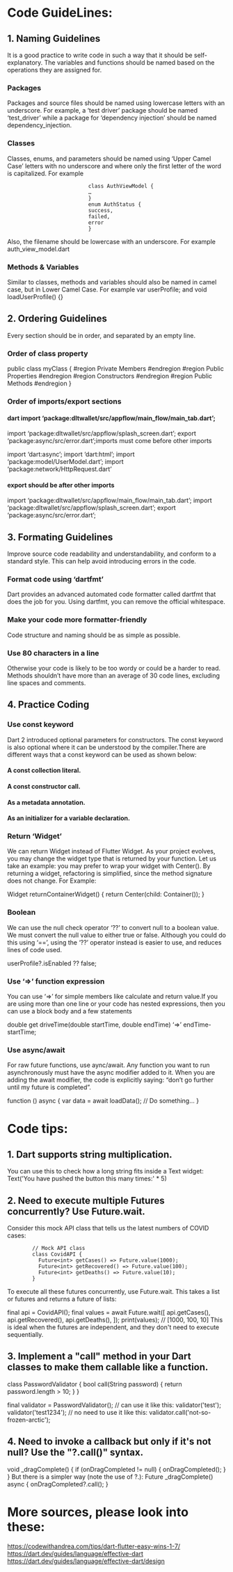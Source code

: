 # Code GuideLines:

## 1. Naming Guidelines

It is a good practice to write code in such a way that it should be self-explanatory. 
The variables and functions should be named based on the operations they are assigned for.

### Packages
Packages and source files should be named using lowercase letters with an underscore. 
For example, a ‘test driver’ package should be named ‘test_driver’ 
while a package for ‘dependency injection’ should be named dependency_injection.

### Classes
Classes, enums, and parameters should be named using ‘Upper Camel Case’ letters with 
no underscore and where only the first letter of the word is capitalized. For example

                              class AuthViewModel {
                              …
                              }
                              enum AuthStatus {
                              success,
                              failed,
                              error
                              }
Also, the filename should be lowercase with an underscore. For example auth_view_model.dart

### Methods & Variables

Similar to classes, methods and variables should also be named in camel case, but in Lower Camel Case. 
For example var userProfile; and void loadUserProfile() {}

## 2. Ordering Guidelines

Every section should be in order, and separated by an empty line.

### Order of class property

public class myClass
{
#region Private Members
#endregion
#region Public Properties
#endregion
#region Constructors
#endregion
#region Public Methods
#endregion
}

### Order of imports/export sections

#### dart import ‘package:dltwallet/src/appflow/main_flow/main_tab.dart’;
import ‘package:dltwallet/src/appflow/splash_screen.dart’;
export ‘package:async/src/error.dart’;imports must come before other imports

import ‘dart:async’;
import ‘dart:html’;
import ‘package:model/UserModel.dart’;
import ‘package:network/HttpRequest.dart’

#### export should be after other imports

import ‘package:dltwallet/src/appflow/main_flow/main_tab.dart’;
import ‘package:dltwallet/src/appflow/splash_screen.dart’;
export ‘package:async/src/error.dart’;

## 3. Formating Guidelines

Improve source code readability and understandability, and conform 
to a standard style. This can help avoid introducing errors in the code.

### Format code using ‘dartfmt’
Dart provides an advanced automated code formatter called dartfmt that does 
the job for you. Using dartfmt, you can remove the official whitespace.

### Make your code more formatter-friendly
Code structure and naming should be as simple as possible.

### Use 80 characters in a line
Otherwise your code is likely to be too wordy or could be a harder to read.
Methods shouldn’t have more than an average of 30 code lines, excluding line spaces and comments.

## 4. Practice Coding

### Use const keyword

Dart 2 introduced optional parameters for constructors. The const keyword is also optional where it
can be understood by the compiler.There are different ways that a const keyword can be used as shown below:
#### A const collection literal.
#### A const constructor call.
#### As a metadata annotation.
#### As an initializer for a variable declaration.

### Return ‘Widget’

We can return Widget instead of Flutter Widget. As your project evolves, you 
may change the widget type that is returned by your function. Let us take an example: 
you may prefer to wrap your widget with Center(). By returning a widget, refactoring is simplified, since the 
method signature does not change. For Example:

Widget returnContainerWidget() {
return Center(child: Container());
}

### Boolean

We can use the null check operator ‘??’ to convert null to a boolean value. We must convert the null value to either 
true or false. Although you could do this using ‘==’, using the ‘??’ operator instead is easier to use, and reduces 
lines of code used.

userProfile?.isEnabled ?? false;

### Use ‘=>’ function expression

You can use ‘=>’ for simple members like calculate and return value.If you are using more than one line or your code has
nested expressions, then you can use a block body and a few statements

double get driveTime(double startTime, double endTime) ‘=>’ endTime-startTime;

### Use async/await

For raw future functions, use aync/await. Any function you want to run asynchronously must have the async modifier added 
to it. When you are adding the await modifier, the code is explicitly saying: “don’t go further until my future is completed”.

function () async {
var data = await loadData();
// Do something…
}

# Code tips:

## 1. Dart supports string multiplication.

You can use this to check how a long string fits inside a Text widget:
Text('You have pushed the button this many times:' * 5)

## 2. Need to execute multiple Futures concurrently? Use Future.wait.

Consider this mock API class that tells us the latest numbers of COVID cases:

            // Mock API class
            class CovidAPI {
              Future<int> getCases() => Future.value(1000);
              Future<int> getRecovered() => Future.value(100);
              Future<int> getDeaths() => Future.value(10);
            }
To execute all these futures concurrently, use Future.wait. This takes a list or 
futures and returns a future of lists:

final api = CovidAPI();
final values = await Future.wait([
    api.getCases(),
    api.getRecovered(),
    api.getDeaths(),
]);
print(values); // [1000, 100, 10]
This is ideal when the futures are independent, and they don't need to execute sequentially.

## 3. Implement a "call" method in your Dart classes to make them callable like a function.

class PasswordValidator {
  bool call(String password) {
    return password.length > 10;
  }
}

final validator = PasswordValidator();
// can use it like this:
validator('test');
validator('test1234');
// no need to use it like this:
validator.call('not-so-frozen-arctic');

## 4. Need to invoke a callback but only if it's not null? Use the "?.call()" syntax.

void _dragComplete() {
    if (onDragCompleted != null) {
      onDragCompleted();
    }
  }
  But there is a simpler way (note the use of ?.):
  Future<void> _dragComplete() async {
    onDragCompleted?.call();
  }

# More sources, please look into these:
  https://codewithandrea.com/tips/dart-flutter-easy-wins-1-7/
  https://dart.dev/guides/language/effective-dart
  https://dart.dev/guides/language/effective-dart/design
